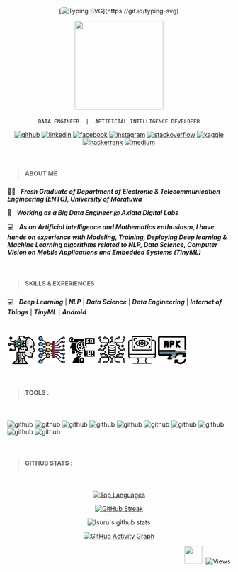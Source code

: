 <div align=center>

[![Typing SVG](https://readme-typing-svg.herokuapp.com?font=Fira+Code&pause=1000&width=435&lines=Hey+there,+Isuru+here...)](https://git.io/typing-svg)

<img src="https://user-images.githubusercontent.com/66903669/200928633-837ca340-99fc-4e95-8d39-7bd360ab9f1e.gif" width="200" height="200"/>

<br/>
  
` DATA ENGINEER  |  ARTIFICIAL INTELLIGENCE DEVELOPER `


[<img src='https://cdn.jsdelivr.net/npm/simple-icons@3.0.1/icons/github.svg' alt='github' height='40'>](https://github.com/Zuu97)
[<img src='https://cdn.jsdelivr.net/npm/simple-icons@3.0.1/icons/linkedin.svg' alt='linkedin' height='40'>](https://www.linkedin.com/in/isuru-alagiyawanna-536881121/)  [<img src='https://cdn.jsdelivr.net/npm/simple-icons@3.0.1/icons/facebook.svg' alt='facebook' height='40'>](https://www.facebook.com/100011256307924)
[<img src='https://cdn.jsdelivr.net/npm/simple-icons@3.0.1/icons/instagram.svg' alt='instagram' height='40'>](https://www.instagram.com/_1zuu_/)
[<img src='https://cdn.jsdelivr.net/npm/simple-icons@3.0.1/icons/stackoverflow.svg' alt='stackoverflow' height='40'>](https://stackoverflow.com/users/11867096/isuru-alagiyawanna)
[<img src='https://cdn.jsdelivr.net/npm/simple-icons@3.0.1/icons/kaggle.svg' alt='kaggle' height='40'>](https://www.kaggle.com/isurualagiyawanna)
[<img src='https://cdn.jsdelivr.net/npm/simple-icons@3.0.1/icons/hackerrank.svg' alt='hackerrank' height='40'>](https://www.hackerrank.com/isurualagiyawan2)
[<img src='https://cdn.jsdelivr.net/npm/simple-icons@3.0.1/icons/medium.svg' alt='medium' height='40'>](https://medium.com/@isurualagiyawanna)  
 
<br/>

<div align=left>

> ### <sup> ABOUT ME </sup>

:man_student: &nbsp; ***Fresh Graduate of Department of Electronic & Telecommunication Engineering (ENTC), University of Moratuwa***

:briefcase: &nbsp; ***Working as a Big Data Engineer @ Axiata Digital Labs***

:computer: &nbsp; ***As an Artificial Intelligence and Mathematics enthusiasm, I have hands on experience with Modeling, Training, Deploying Deep learning & Machine Learning algorithms related to NLP, Data Science, Computer Vision on Mobile Applications and Embedded Systems (TinyML)***

<br/>

> ### <sup> SKILLS & EXPERIENCES </sup>

:computer: &nbsp; ***Deep Learning*** | ***NLP*** | ***Data Science*** | ***Data Engineering*** | ***Internet of Things*** | ***TinyML*** | ***Android***

<br/>

<div align=left>

![github](https://github.com/1zuu/1zuu/blob/main/ai.png)
![github](https://github.com/1zuu/1zuu/blob/main/deep-learning.png)
![github](https://github.com/1zuu/1zuu/blob/main/natural-language-processing.png)
![github](https://github.com/1zuu/1zuu/blob/main/data-science.png)
![github](https://github.com/1zuu/1zuu/blob/main/visual.png)
![github](https://github.com/1zuu/1zuu/blob/main/desktop.png)

</div>
<br/>

> ### <sup> TOOLS : </sup>

<br/>

<div align=left>

![github](https://www.vectorlogo.zone/logos/python/python-icon.svg)
![github](https://www.vectorlogo.zone/logos/tensorflow/tensorflow-icon.svg)
![github](https://www.vectorlogo.zone/logos/pytorch/pytorch-icon.svg)
![github](https://www.vectorlogo.zone/logos/amazon_aws/amazon_aws-ar21.svg)
![github](https://www.vectorlogo.zone/logos/apache_spark/apache_spark-ar21.svg)
![github](https://www.vectorlogo.zone/logos/apache_hadoop/apache_hadoop-ar21.svg)
![github](https://www.vectorlogo.zone/logos/opencv/opencv-icon.svg)
![github](https://www.vectorlogo.zone/logos/pocoo_flask/pocoo_flask-ar21.svg)
![github](https://www.vectorlogo.zone/logos/gitlab/gitlab-ar21.svg)
![github](https://www.vectorlogo.zone/logos/r-project/r-project-icon.svg)

</div>
<br/>

</div>
<div align=left>

> ### <sup> GITHUB STATS : </sup>
<br/>
</div>

[![Top Languages](https://github-readme-stats.vercel.app/api/top-langs/?username=1zuu&layout=compact&theme=vision-friendly-dark)](https://github.com/1zuu/github-readme-stats)

[![GitHub Streak](http://github-readme-streak-stats.herokuapp.com?user=1zuu&theme=dark&background=000000)](https://git.io/streak-stats)

![Isuru's github stats](https://github-readme-stats.vercel.app/api?username=1zuu&count_private=true&show_icons=true&theme=vision-friendly-dark)

[![GitHub Activity Graph](https://activity-graph.herokuapp.com/graph?username=1zuu&theme=react-dark&hide_title=false&bg_color=000000&color=FFFFFF&line=FFC000&point=FFC000&hide_border=false)](https://github.com/1zuu/github-readme-activity-graph)

</div>

<div align=right>


<img src="https://gist.githubusercontent.com/ShehaniWageesha/f5c7c2a6a14f036eb73139b63fd28109/raw/bfdff02230cec37afc085768beacc9873f1292be/GIFparrot.gif" width="40" height="40"/>&nbsp;&nbsp;![Views](https://komarev.com/ghpvc/?username=1zuu&style=for-the-badge)

</div>
</div>
